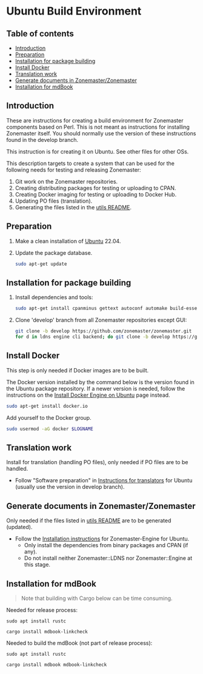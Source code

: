 # Ubuntu Build Environment

## Table of contents

* [Introduction](#introduction)
* [Preparation](#preparation)
* [Installation for package building](#installation-for-package-building)
* [Install Docker](#install-docker)
* [Translation work](#translation-work)
* [Generate documents in Zonemaster/Zonemaster](#generate-documents-in-zonemasterzonemaster)
* [Installation for mdBook](#installation-for-mdbook)

## Introduction

These are instructions for creating a build environment for Zonemaster components
based on Perl. This is not meant as instructions for installing Zonemaster
itself. You should normally use the version of these instructions found in the
develop branch.

This instruction is for creating it on Ubuntu. See other files for other OSs.

This description targets to create a system that can be used for the following
needs for testing and releasing Zonemaster:

1. Git work on the Zonemaster repositories.
2. Creating distributing packages for testing or uploading to CPAN.
3. Creating Docker imaging for testing or uploading to Docker Hub.
4. Updating PO files (translation).
5. Generating the files listed in the [utils README].


## Preparation

1. Make a clean installation of [Ubuntu] 22.04.

2. Update the package database.

   ```sh
   sudo apt-get update
   ```

## Installation for package building

1. Install dependencies and tools:

   ```sh
   sudo apt-get install cpanminus gettext autoconf automake build-essential libdevel-checklib-perl libextutils-pkgconfig-perl libmime-base32-perl libmodule-install-xsutil-perl libssl-dev libidn2-dev libtool
   ```

2. Clone 'develop' branch from all Zonemaster repositories except GUI:

   ```sh
   git clone -b develop https://github.com/zonemaster/zonemaster.git
   for d in ldns engine cli backend; do git clone -b develop https://github.com/zonemaster/zonemaster-$d.git; done
   ```

## Install Docker

This step is only needed if Docker images are to be built.

The Docker version installed by the command below is the version found in the
Ubuntu package repository. If a newer version is needed, follow the
instructions on the [Install Docker Engine on Ubuntu] page instead.

   ```sh
   sudo apt-get install docker.io
   ```

Add yourself to the Docker group.

   ```sh
   sudo usermod -aG docker $LOGNAME
   ```

## Translation work

Install for translation (handling PO files), only needed if PO files are to be
handled.

* Follow "Software preparation" in [Instructions for translators] for
  Ubuntu (usually use the version in develop branch).

## Generate documents in Zonemaster/Zonemaster

Only needed if the files listed in [utils README] are to be generated (updated).

* Follow the [Installation instructions] for Zonemaster-Engine for Ubuntu.
  * Only install the dependencies from binary packages and CPAN (if any).
  * Do not install neither Zonemaster::LDNS nor Zonemaster::Engine at this stage.

## Installation for mdBook

> Note that building with Cargo below can be time consuming.

Needed for release process:

   ```
   sudo apt install rustc
   ```
   ```
   cargo install mdbook-linkcheck
   ```
Needed to build the mdBook (not part of release process):

   ```
   sudo apt install rustc
   ```
   ```
   cargo install mdbook mdbook-linkcheck
   ```



[Install Docker Engine on Ubuntu]:         https://docs.docker.com/engine/install/ubuntu/
[Installation instructions]:               ../../public/installation/zonemaster-engine.md
[Instructions for translators]:            ../maintenance/Instructions-for-translators.md#software-preparation
[Ubuntu]:                                  https://ubuntu.com/
[Utils README]:                            ../../../utils/README.md
